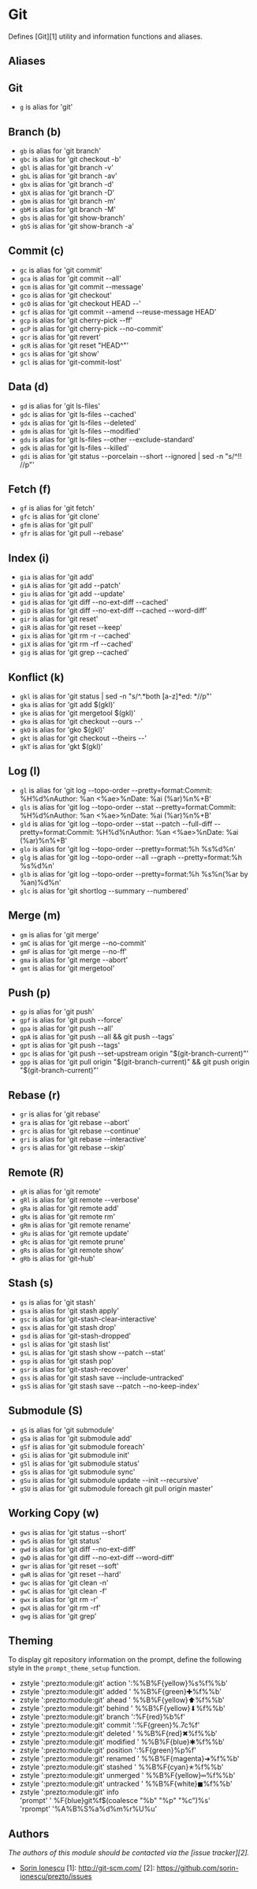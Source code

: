 Git
===

Defines [Git][1] utility and information functions and aliases.

Aliases
------

Git
---

  - `g` is alias for 'git'

Branch (b)
----------

  - `gb` is alias for 'git branch'
  - `gbc` is alias for 'git checkout -b'
  - `gbl` is alias for 'git branch -v'
  - `gbL` is alias for 'git branch -av'
  - `gbx` is alias for 'git branch -d'
  - `gbX` is alias for 'git branch -D'
  - `gbm` is alias for 'git branch -m'
  - `gbM` is alias for 'git branch -M'
  - `gbs` is alias for 'git show-branch'
  - `gbS` is alias for 'git show-branch -a'

Commit (c)
----------

  - `gc` is alias for 'git commit'
  - `gca` is alias for 'git commit --all'
  - `gcm` is alias for 'git commit --message'
  - `gco` is alias for 'git checkout'
  - `gcO` is alias for 'git checkout HEAD --'
  - `gcf` is alias for 'git commit --amend --reuse-message HEAD'
  - `gcp` is alias for 'git cherry-pick --ff'
  - `gcP` is alias for 'git cherry-pick --no-commit'
  - `gcr` is alias for 'git revert'
  - `gcR` is alias for 'git reset "HEAD^"'
  - `gcs` is alias for 'git show'
  - `gcl` is alias for 'git-commit-lost'

Data (d)
--------

  - `gd` is alias for 'git ls-files'
  - `gdc` is alias for 'git ls-files --cached'
  - `gdx` is alias for 'git ls-files --deleted'
  - `gdm` is alias for 'git ls-files --modified'
  - `gdu` is alias for 'git ls-files --other --exclude-standard'
  - `gdk` is alias for 'git ls-files --killed'
  - `gdi` is alias for 'git status --porcelain --short --ignored | sed -n "s/^!! //p"'

Fetch (f)
---------

  - `gf` is alias for 'git fetch'
  - `gfc` is alias for 'git clone'
  - `gfm` is alias for 'git pull'
  - `gfr` is alias for 'git pull --rebase'

Index (i)
---------

  - `gia` is alias for 'git add'
  - `giA` is alias for 'git add --patch'
  - `giu` is alias for 'git add --update'
  - `gid` is alias for 'git diff --no-ext-diff --cached'
  - `giD` is alias for 'git diff --no-ext-diff --cached --word-diff'
  - `gir` is alias for 'git reset'
  - `giR` is alias for 'git reset --keep'
  - `gix` is alias for 'git rm -r --cached'
  - `giX` is alias for 'git rm -rf --cached'
  - `gig` is alias for 'git grep --cached'

Konflict (k)
-------------

  - `gkl` is alias for 'git status | sed -n "s/^.\*both [a-z]\*ed: \*//p"'
  - `gka` is alias for 'git add $(gkl)'
  - `gke` is alias for 'git mergetool $(gkl)'
  - `gko` is alias for 'git checkout --ours --'
  - `gkO` is alias for 'gko $(gkl)'
  - `gkt` is alias for 'git checkout --theirs --'
  - `gkT` is alias for 'gkt $(gkl)'

Log (l)
-------

  - `gl` is alias for 'git log --topo-order --pretty=format:Commit: %H%d%nAuthor: %an <%ae>%nDate:   %ai (%ar)%n%+B'
  - `gls` is alias for 'git log --topo-order --stat --pretty=format:Commit: %H%d%nAuthor: %an <%ae>%nDate:   %ai (%ar)%n%+B'
  - `gld` is alias for 'git log --topo-order --stat --patch --full-diff --pretty=format:Commit: %H%d%nAuthor: %an <%ae>%nDate:   %ai (%ar)%n%+B'
  - `glo` is alias for 'git log --topo-order --pretty=format:%h %s%d%n'
  - `glg` is alias for 'git log --topo-order --all --graph --pretty=format:%h %s%d%n'
  - `glb` is alias for 'git log --topo-order --pretty=format:%h %s%n(%ar by %an)%d%n'
  - `glc` is alias for 'git shortlog --summary --numbered'

Merge (m)
---------

  - `gm` is alias for 'git merge'
  - `gmC` is alias for 'git merge --no-commit'
  - `gmF` is alias for 'git merge --no-ff'
  - `gma` is alias for 'git merge --abort'
  - `gmt` is alias for 'git mergetool'

Push (p)
--------

  - `gp` is alias for 'git push'
  - `gpf` is alias for 'git push --force'
  - `gpa` is alias for 'git push --all'
  - `gpA` is alias for 'git push --all && git push --tags'
  - `gpt` is alias for 'git push --tags'
  - `gpc` is alias for 'git push --set-upstream origin "$(git-branch-current)"'
  - `gpp` is alias for 'git pull origin "$(git-branch-current)" && git push origin "$(git-branch-current)"'

Rebase (r)
----------

  - `gr` is alias for 'git rebase'
  - `gra` is alias for 'git rebase --abort'
  - `grc` is alias for 'git rebase --continue'
  - `gri` is alias for 'git rebase --interactive'
  - `grs` is alias for 'git rebase --skip'

Remote (R)
----------

  - `gR` is alias for 'git remote'
  - `gRl` is alias for 'git remote --verbose'
  - `gRa` is alias for 'git remote add'
  - `gRx` is alias for 'git remote rm'
  - `gRm` is alias for 'git remote rename'
  - `gRu` is alias for 'git remote update'
  - `gRc` is alias for 'git remote prune'
  - `gRs` is alias for 'git remote show'
  - `gRb` is alias for 'git-hub'

Stash (s)
---------

  - `gs` is alias for 'git stash'
  - `gsa` is alias for 'git stash apply'
  - `gsc` is alias for 'git-stash-clear-interactive'
  - `gsx` is alias for 'git stash drop'
  - `gsd` is alias for 'git-stash-dropped'
  - `gsl` is alias for 'git stash list'
  - `gsL` is alias for 'git stash show --patch --stat'
  - `gsp` is alias for 'git stash pop'
  - `gsr` is alias for 'git-stash-recover'
  - `gss` is alias for 'git stash save --include-untracked'
  - `gsS` is alias for 'git stash save --patch --no-keep-index'

Submodule (S)
-------------

  - `gS` is alias for 'git submodule'
  - `gSa` is alias for 'git submodule add'
  - `gSf` is alias for 'git submodule foreach'
  - `gSi` is alias for 'git submodule init'
  - `gSl` is alias for 'git submodule status'
  - `gSs` is alias for 'git submodule sync'
  - `gSu` is alias for 'git submodule update --init --recursive'
  - `gSU` is alias for 'git submodule foreach git pull origin master'

Working Copy (w)
----------------
  - `gws` is alias for 'git status --short'
  - `gwS` is alias for 'git status'
  - `gwd` is alias for 'git diff --no-ext-diff'
  - `gwD` is alias for 'git diff --no-ext-diff --word-diff'
  - `gwr` is alias for 'git reset --soft'
  - `gwR` is alias for 'git reset --hard'
  - `gwc` is alias for 'git clean -n'
  - `gwC` is alias for 'git clean -f'
  - `gwx` is alias for 'git rm -r'
  - `gwX` is alias for 'git rm -rf'
  - `gwg` is alias for 'git grep'

Theming
-------

To display git repository information on the prompt, define the
following style in the `prompt_theme_setup` function.

  - zstyle ':prezto:module:git' action ':%%B%F{yellow}%s%f%%b'
  - zstyle ':prezto:module:git' added ' %%B%F{green}✚%f%%b'
  - zstyle ':prezto:module:git' ahead ' %%B%F{yellow}⬆%f%%b'
  - zstyle ':prezto:module:git' behind ' %%B%F{yellow}⬇%f%%b'
  - zstyle ':prezto:module:git' branch ':%F{red}%b%f'
  - zstyle ':prezto:module:git' commit ':%F{green}%.7c%f'
  - zstyle ':prezto:module:git' deleted ' %%B%F{red}✖%f%%b'
  - zstyle ':prezto:module:git' modified ' %%B%F{blue}✱%f%%b'
  - zstyle ':prezto:module:git' position ':%F{green}%p%f'
  - zstyle ':prezto:module:git' renamed ' %%B%F{magenta}➜%f%%b'
  - zstyle ':prezto:module:git' stashed ' %%B%F{cyan}✭%f%%b'
  - zstyle ':prezto:module:git' unmerged ' %%B%F{yellow}═%f%%b'
  - zstyle ':prezto:module:git' untracked ' %%B%F{white}◼%f%%b'
  - zstyle ':prezto:module:git' info \
    'prompt'  ' %F{blue}git%f$(coalesce "%b" "%p" "%c")%s' \
    'rprompt' '%A%B%S%a%d%m%r%U%u'

Authors
-------

*The authors of this module should be contacted via the [issue tracker][2].*

  - [Sorin Ionescu](https://github.com/sorin-ionescu)
[1]: http://git-scm.com/
[2]: https://github.com/sorin-ionescu/prezto/issues
